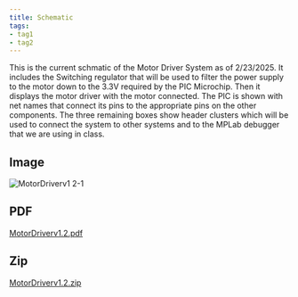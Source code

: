 ```yaml
---
title: Schematic
tags:
- tag1
- tag2
---
```

This is the current schmatic of the Motor Driver System as of 2/23/2025. It includes the Switching regulator that will be used to filter the power supply to the motor down to the 3.3V required by the PIC Microchip. Then it displays the motor driver with the motor connected. The PIC is shown with net names that connect its pins to the appropriate pins on the other components. The three remaining boxes show header clusters which will be used to connect the system to other systems and to the MPLab debugger that we are using in class.
## Image
![MotorDriverv1 2-1](https://github.com/user-attachments/assets/ccb228c2-75cd-4018-ae22-7675205b45ea)
## PDF
[MotorDriverv1.2.pdf](https://github.com/user-attachments/files/18935470/MotorDriverv1.2.pdf)
## Zip
[MotorDriverv1.2.zip](https://github.com/user-attachments/files/18935474/MotorDriverv1.2.zip)

